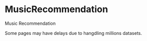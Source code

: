# MusicRecommendation
Music Recommendation

Some pages may have delays due to hangdling millions datasets.
